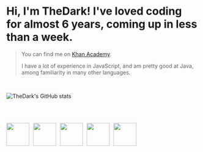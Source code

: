 <h1>Hi, I'm TheDark! I've loved coding for almost 6 years, coming up in less than a week.</h1>

>
> You can find me on <a href="https://www.khanacademy.org/profile/OnlyTheDark/projects">Khan Academy</a>.
>
> I have a lot of experience in JavaScript, and am pretty good at Java, among familiarity in many other languages.


<br>

![TheDark's GitHub stats](https://github-readme-stats.vercel.app/api?username=99thedark&show_icons=true&theme=radical)

<br><br>

<div align="center" style="display: flex;gap: 10px;">
    <img src="https://cdn.jsdelivr.net/gh/devicons/devicon/icons/javascript/javascript-original.svg" height="60px" />
    <img src="https://cdn.jsdelivr.net/gh/devicons/devicon/icons/python/python-original.svg" height="60px" />
    <img src="https://cdn.jsdelivr.net/gh/devicons/devicon/icons/java/java-original.svg" height="60px" />
    <img src="https://cdn.jsdelivr.net/gh/devicons/devicon/icons/html5/html5-original.svg" height="60px" />
    <img src="https://cdn.cdnlogo.com/logos/c/18/css.svg" height="60px" />
</div>
